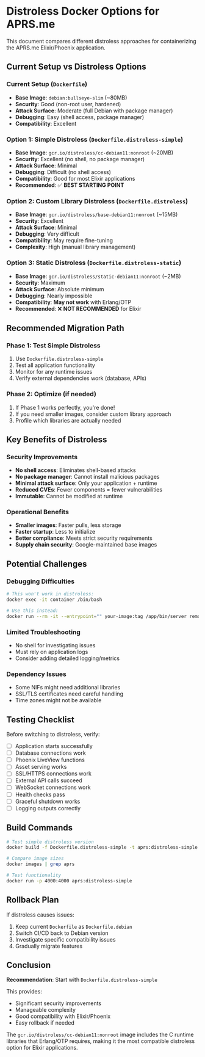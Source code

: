 # Distroless Docker Options for APRS.me

This document compares different distroless approaches for containerizing the APRS.me Elixir/Phoenix application.

## Current Setup vs Distroless Options

### Current Setup (`Dockerfile`)
- **Base Image**: `debian:bullseye-slim` (~80MB)
- **Security**: Good (non-root user, hardened)
- **Attack Surface**: Moderate (full Debian with package manager)
- **Debugging**: Easy (shell access, package manager)
- **Compatibility**: Excellent

### Option 1: Simple Distroless (`Dockerfile.distroless-simple`)
- **Base Image**: `gcr.io/distroless/cc-debian11:nonroot` (~20MB)
- **Security**: Excellent (no shell, no package manager)
- **Attack Surface**: Minimal
- **Debugging**: Difficult (no shell access)
- **Compatibility**: Good for most Elixir applications
- **Recommended**: ✅ **BEST STARTING POINT**

### Option 2: Custom Library Distroless (`Dockerfile.distroless`)
- **Base Image**: `gcr.io/distroless/base-debian11:nonroot` (~15MB)
- **Security**: Excellent
- **Attack Surface**: Minimal
- **Debugging**: Very difficult
- **Compatibility**: May require fine-tuning
- **Complexity**: High (manual library management)

### Option 3: Static Distroless (`Dockerfile.distroless-static`)
- **Base Image**: `gcr.io/distroless/static-debian11:nonroot` (~2MB)
- **Security**: Maximum
- **Attack Surface**: Absolute minimum
- **Debugging**: Nearly impossible
- **Compatibility**: **May not work** with Erlang/OTP
- **Recommended**: ❌ **NOT RECOMMENDED** for Elixir

## Recommended Migration Path

### Phase 1: Test Simple Distroless
1. Use `Dockerfile.distroless-simple`
2. Test all application functionality
3. Monitor for any runtime issues
4. Verify external dependencies work (database, APIs)

### Phase 2: Optimize (if needed)
1. If Phase 1 works perfectly, you're done!
2. If you need smaller images, consider custom library approach
3. Profile which libraries are actually needed

## Key Benefits of Distroless

### Security Improvements
- **No shell access**: Eliminates shell-based attacks
- **No package manager**: Cannot install malicious packages
- **Minimal attack surface**: Only your application + runtime
- **Reduced CVEs**: Fewer components = fewer vulnerabilities
- **Immutable**: Cannot be modified at runtime

### Operational Benefits
- **Smaller images**: Faster pulls, less storage
- **Faster startup**: Less to initialize
- **Better compliance**: Meets strict security requirements
- **Supply chain security**: Google-maintained base images

## Potential Challenges

### Debugging Difficulties
```bash
# This won't work in distroless:
docker exec -it container /bin/bash

# Use this instead:
docker run --rm -it --entrypoint="" your-image:tag /app/bin/server remote
```

### Limited Troubleshooting
- No shell for investigating issues
- Must rely on application logs
- Consider adding detailed logging/metrics

### Dependency Issues
- Some NIFs might need additional libraries
- SSL/TLS certificates need careful handling
- Time zones might not be available

## Testing Checklist

Before switching to distroless, verify:

- [ ] Application starts successfully
- [ ] Database connections work
- [ ] Phoenix LiveView functions
- [ ] Asset serving works
- [ ] SSL/HTTPS connections work
- [ ] External API calls succeed
- [ ] WebSocket connections work
- [ ] Health checks pass
- [ ] Graceful shutdown works
- [ ] Logging outputs correctly

## Build Commands

```bash
# Test simple distroless version
docker build -f Dockerfile.distroless-simple -t aprs:distroless-simple .

# Compare image sizes
docker images | grep aprs

# Test functionality
docker run -p 4000:4000 aprs:distroless-simple
```

## Rollback Plan

If distroless causes issues:
1. Keep current `Dockerfile` as `Dockerfile.debian`
2. Switch CI/CD back to Debian version
3. Investigate specific compatibility issues
4. Gradually migrate features

## Conclusion

**Recommendation**: Start with `Dockerfile.distroless-simple`

This provides:
- Significant security improvements
- Manageable complexity
- Good compatibility with Elixir/Phoenix
- Easy rollback if needed

The `gcr.io/distroless/cc-debian11:nonroot` image includes the C runtime libraries that Erlang/OTP requires, making it the most compatible distroless option for Elixir applications.